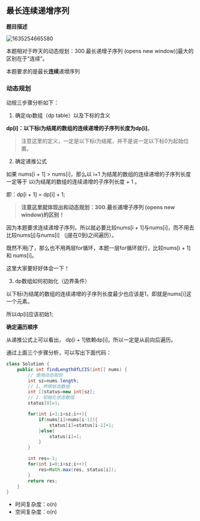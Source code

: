 ## 最长连续递增序列

**题目描述**

![1635254665580](https://tprzfbucket.oss-cn-beijing.aliyuncs.com/hadoop/202110/26/212428-572493.png)

本题相对于昨天的动态规划：300.最长递增子序列 (opens new window)]最大的区别在于“连续”。

本题要求的是最长**连续**递增序列

### 动态规划

动规三步骤分析如下：

1. 确定dp数组（dp table）以及下标的含义

**dp[i]：以下标i为结尾的数组的连续递增的子序列长度为dp[i]**。

> 注意这里的定义，一定是以下标i为结尾，并不是说一定以下标0为起始位置。

2. 确定递推公式

如果 nums[i + 1] > nums[i]，那么以 i+1 为结尾的数组的连续递增的子序列长度 一定等于 以i为结尾的数组的连续递增的子序列长度 + 1 。

即：dp[i + 1] = dp[i] + 1;

> **注意这里就体现出和动态规划：300.最长递增子序列 (opens new window)的区别！**

因为本题要求连续递增子序列，所以就必要比较nums[i + 1]与nums[i]，而不用去比较nums[j]与nums[i] （j是在0到i之间遍历）。

既然不用j了，那么也不用两层for循环，本题一层for循环就行，比较nums[i + 1] 和 nums[i]。

这里大家要好好体会一下！

3. dp数组如何初始化（边界条件）

以下标i为结尾的数组的连续递增的子序列长度最少也应该是1，即就是nums[i]这一个元素。

所以dp[i]应该初始1;

**确定遍历顺序**

从递推公式上可以看出， dp[i + 1]依赖dp[i]，所以一定是从前向后遍历。

通过上面三个步骤分析，可以写出下面代码：

~~~ java
class Solution {
    public int findLengthOfLCIS(int[] nums) {
        // 使用动态规划
        int sz=nums.length;
        // 1、声明状态数组
        int []status=new int[sz];
        // 2、初始化状态数组
        status[0]=1;

        for(int i=1;i<sz;i++){
            if(nums[i]>nums[i-1]){
                status[i]=status[i-1]+1;
            }else{
                status[i]=1;
            }
        }

        int res=-1;
        for(int i=0;i<sz;i++){
            res=Math.max(res, status[i]);
        }
        return res;
    }
}
~~~

- 时间复杂度：o(n)
- 空间复杂度：o(n)